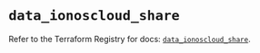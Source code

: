 # `data_ionoscloud_share`

Refer to the Terraform Registry for docs: [`data_ionoscloud_share`](https://registry.terraform.io/providers/ionos-cloud/ionoscloud/6.7.15/docs/data-sources/share).
